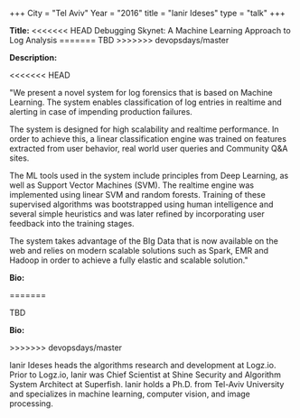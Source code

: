 +++
City = "Tel Aviv"
Year = "2016"
title = "Ianir Ideses"
type = "talk"
+++

<div class="span-15  ">
  <div class="span-15  last ">
  <p><strong>Title:</strong>
<<<<<<< HEAD
  Debugging Skynet: A Machine Learning Approach to Log Analysis
=======
  TBD
>>>>>>> devopsdays/master
  </p>

  <p><strong>Description:</strong></p>

<<<<<<< HEAD
  <p>"We present a novel system for log forensics that is based on Machine Learning. The system enables classification of log entries in realtime and alerting in case of impending production failures.
 
The system is designed for high scalability and realtime performance. In order to achieve this, a linear classification engine was trained on features extracted from user behavior, real world user queries and Community Q&A sites.
 
The ML tools used in the system include principles from Deep Learning, as well as Support Vector Machines (SVM). The realtime engine was implemented using linear SVM and random forests. Training of these supervised algorithms was bootstrapped using human intelligence and several simple heuristics and was later refined by incorporating user feedback into the training stages.
 
The system takes advantage of the BIg Data that is now available on the web and relies on modern scalable solutions such as Spark, EMR and Hadoop in order to achieve a fully elastic and scalable solution."</p>
  <p><strong>Bio:</strong></p>
=======
  <p>TBD  </p>
      <p><strong>Bio:</strong></p>
>>>>>>> devopsdays/master

  <p>Ianir Ideses heads the algorithms research and development at Logz.io. Prior to Logz.io, Ianir was Chief Scientist at Shine Security and Algorithm System Architect at Superfish. Ianir holds a Ph.D. from Tel-Aviv University and specializes in machine learning, computer vision, and image processing.</p>

  </div>
</div>
